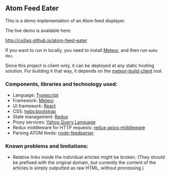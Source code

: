 
## Atom Feed Eater

This is a demo implementation of an Atom feed displayer.

The live demo is available here:

http://csillag.github.io/atom-feed-eater
    
If you want to run in locally, you need to install [Meteor](http://meteor.com/),
and then run `make dev`.

Since this project is client-only, it can be deployed at any static hosting
solution. For building it that way, it depends on the [meteor-build-client](https://github.com/frozeman/meteor-build-client) tool.

### Components, libraries and technology used:

 - Language: [Typescript](https://www.typescriptlang.org/)
 - Framework: [Meteor](https://www.meteor.com/)
 - UI framework: [React](https://facebook.github.io/react/)
 - CSS: [twbs:bootstrap](https://atmospherejs.com/twbs/bootstrap)
 - State management: [Redux](http://redux.js.org/)
 - Proxy services: [Yahoo Query Language](https://developer.yahoo.com/yql/)
 - Redux middleware for HTTP requests: [redux-axios-middleware](https://github.com/svrcekmichal/redux-axios-middleware)
 - Parsing ATOM feeds: [node-feedparser](https://www.npmjs.com/package/node-feedparser)

### Known problems and limitations:

 - Relative links inside the individual articles might be broken.
   (They should be prefixed with the original domain, but currently the
   content of the articles is simply outputted as raw HTML, without
   processing.)
